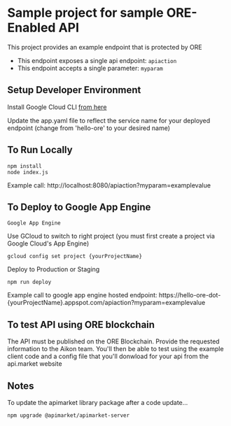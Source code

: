 # Sample project for sample ORE-Enabled API

This project provides an example endpoint that is protected by ORE
- This endpoint exposes a single api endpoint: `apiaction`
- This endpoint accepts a single parameter: `myparam`

## Setup Developer Environment

Install Google Cloud CLI [from here](https://cloud.google.com/sdk/docs/quickstart-macos)

Update the app.yaml file to reflect the service name for your deployed endpoint (change from 'hello-ore' to your desired name)

## To Run Locally

```
npm install
node index.js
```

Example call: http://localhost:8080/apiaction?myparam=examplevalue


## To Deploy to Google App Engine

`Google App Engine`

Use GCloud to switch to right project (you must first create a project via Google Cloud's App Engine)
```
gcloud config set project {yourProjectName}
```
Deploy to Production or Staging
```
npm run deploy
```

Example call to google app engine hosted endpoint: 
https://hello-ore-dot-{yourProjectName}.appspot.com/apiaction?myparam=examplevalue


## To test API using ORE blockchain

The API must be published on the ORE Blockchain. Provide the requested information to the Aikon team. You'll then be able to test using the example client code and a config file that you'll donwload for your api from the api.market website

## Notes

To update the apimarket library package after a code update...
```
npm upgrade @apimarket/apimarket-server
```
